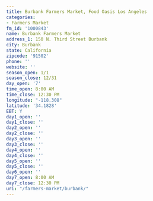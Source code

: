 ```yaml
---
title: Burbank Farmers Market, Food Oasis Los Angeles
categories:
- Farmers Market
fm_id: '1000843'
name: Burbank Farmers Market
address_1: 150 N. Third Street Burbank
city: Burbank
state: California
zipcode: '91502'
phone: ''
website: ''
season_open: 1/1
season_close: 12/31
day_open: '7'
time_open: 8:00 AM
time_close: 12:30 PM
longitude: "-118.308"
latitude: '34.1828'
EBT: Y
day1_open: ''
day1_close: ''
day2_open: ''
day2_close: ''
day3_open: ''
day3_close: ''
day4_open: ''
day4_close: ''
day5_open: ''
day5_close: ''
day6_open: ''
day7_open: 8:00 AM
day7_close: 12:30 PM
uri: "/farmers-market/burbank/"
---
```


